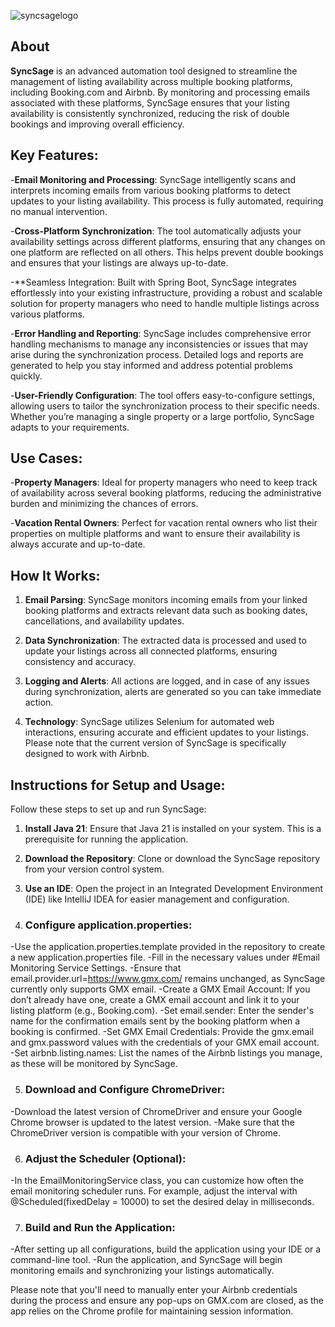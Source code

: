 ![syncsagelogo](https://github.com/user-attachments/assets/a6944917-057e-472e-a851-129b0fc8e4a3)

## About

**SyncSage** is an advanced automation tool designed to streamline the management of listing availability across multiple booking platforms, including Booking.com and Airbnb. By monitoring and processing emails associated with these platforms, SyncSage ensures that your listing availability is consistently synchronized, reducing the risk of double bookings and improving overall efficiency.

## **Key Features**:
-**Email Monitoring and Processing**: SyncSage intelligently scans and interprets incoming emails from various booking platforms to detect updates to your listing availability. This process is fully automated, requiring no manual intervention.

-**Cross-Platform Synchronization**: The tool automatically adjusts your availability settings across different platforms, ensuring that any changes on one platform are reflected on all others. This helps prevent double bookings and ensures that your listings are always up-to-date.

-**Seamless Integration: Built with Spring Boot, SyncSage integrates effortlessly into your existing infrastructure, providing a robust and scalable solution for property managers who need to handle multiple listings across various platforms.

-**Error Handling and Reporting**: SyncSage includes comprehensive error handling mechanisms to manage any inconsistencies or issues that may arise during the synchronization process. Detailed logs and reports are generated to help you stay informed and address potential problems quickly.

-**User-Friendly Configuration**: The tool offers easy-to-configure settings, allowing users to tailor the synchronization process to their specific needs. Whether you’re managing a single property or a large portfolio, SyncSage adapts to your requirements.

## **Use Cases**:
-**Property Managers**: Ideal for property managers who need to keep track of availability across several booking platforms, reducing the administrative burden and minimizing the chances of errors.

-**Vacation Rental Owners**: Perfect for vacation rental owners who list their properties on multiple platforms and want to ensure their availability is always accurate and up-to-date.

## **How It Works**:
1. **Email Parsing**: SyncSage monitors incoming emails from your linked booking platforms and extracts relevant data such as booking dates, cancellations, and availability updates.

2. **Data Synchronization**: The extracted data is processed and used to update your listings across all connected platforms, ensuring consistency and accuracy.

3. **Logging and Alerts**: All actions are logged, and in case of any issues during synchronization, alerts are generated so you can take immediate action.

4. **Technology**: SyncSage utilizes Selenium for automated web interactions, ensuring accurate and efficient updates to your listings. Please note that the current version of SyncSage is specifically designed to work with Airbnb.

## **Instructions for Setup and Usage**:
Follow these steps to set up and run SyncSage:

1. **Install Java 21**: Ensure that Java 21 is installed on your system. This is a prerequisite for running the application.

2. **Download the Repository**: Clone or download the SyncSage repository from your version control system.

3. **Use an IDE**: Open the project in an Integrated Development Environment (IDE) like IntelliJ IDEA for easier management and configuration.

4. ### **Configure application.properties**:

  -Use the application.properties.template provided in the repository to create a new application.properties file.
  -Fill in the necessary values under #Email Monitoring Service Settings.
  -Ensure that email.provider.url=https://www.gmx.com/ remains unchanged, as SyncSage currently only supports GMX email.
  -Create a GMX Email Account: If you don’t already have one, create a GMX email account and link it to your listing platform (e.g., Booking.com).
  -Set email.sender: Enter the sender's name for the confirmation emails sent by the booking platform when a booking is confirmed.
  -Set GMX Email Credentials: Provide the gmx.email and gmx.password values with the credentials of your GMX email account.
  -Set airbnb.listing.names: List the names of the Airbnb listings you manage, as these will be monitored by SyncSage.
  
5. ### **Download and Configure ChromeDriver**:

  -Download the latest version of ChromeDriver and ensure your Google Chrome browser is updated to the latest version.
  -Make sure that the ChromeDriver version is compatible with your version of Chrome.
  
6. ### **Adjust the Scheduler** (Optional):

  -In the EmailMonitoringService class, you can customize how often the email monitoring scheduler runs. For example, adjust the interval with @Scheduled(fixedDelay = 10000) to set the desired delay in milliseconds.

7. ### **Build and Run the Application**:

  -After setting up all configurations, build the application using your IDE or a command-line tool.
  -Run the application, and SyncSage will begin monitoring emails and synchronizing your listings automatically.

Please note that you'll need to manually enter your Airbnb credentials during the process and ensure any pop-ups on GMX.com are closed, as the app relies on the Chrome profile for maintaining session information.

